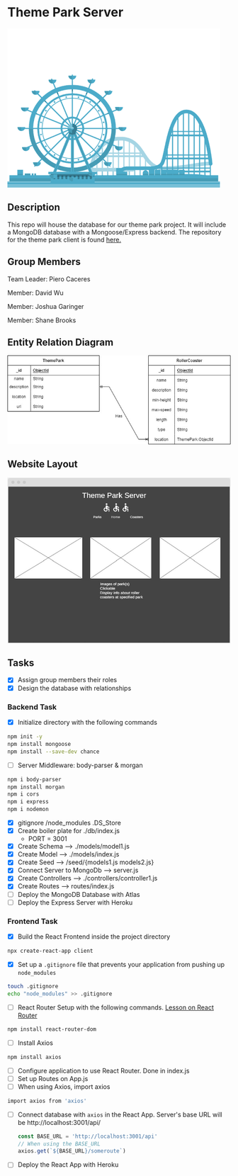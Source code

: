 # Theme Park Server

![Theme parkimage](/assets/GTY.gif)

## Description

This repo will house the database for our theme park project. It will include a MongoDB database with a Mongoose/Express backend. The repository for the theme park client is found [here.](https://github.com/pierocaceres/Theme_Park_Client) 

## Group Members

Team Leader: Piero Caceres

Member: David Wu

Member: Joshua Garinger

Member: Shane Brooks

## Entity Relation Diagram

![ERD](/assets/ThemePark%20ERD.jpg) 

## Website Layout

![Website Layout](/assets/Website%20Layout.jpg)

## Tasks

- [x] Assign group members their roles
- [x] Design the database with relationships

### Backend Task

- [x] Initialize directory with the following commands
```sh
npm init -y
npm install mongoose
npm install --save-dev chance
```
- [ ] Server Middleware: body-parser & morgan
```sh
npm i body-parser
npm install morgan
npm i cors
npm i express
npm i nodemon
```

- [x] gitignore /node_modules .DS_Store
- [x] Create boiler plate for ./db/index.js
    - PORT = 3001
- [x] Create Schema --> ./models/model1.js
- [x] Create Model --> ./models/index.js
- [x] Create Seed --> /seed/{models1.js models2.js}
- [x] Connect Server to MongoDb --> server.js
- [x] Create Controllers --> ./controllers/controller1.js
- [x] Create Routes --> routes/index.js
- [ ] Deploy the MongoDB Database with Atlas
- [ ] Deploy the Express Server with Heroku

### Frontend Task

- [x] Build the React Frontend inside the project directory
```sh
npx create-react-app client
```
- [x] Set up a `.gitignore` file that prevents your application from pushing up `node_modules`
```sh
touch .gitignore
echo "node_modules" >> .gitignore
```
- [ ] React Router Setup with the following commands. [Lesson on React Router](https://github.com/SEI-R-2-22/u2_lesson_react_router)
```sh
npm install react-router-dom
```
- [ ] Install Axios
```sh
npm install axios
```
- [ ] Configure application to use React Router. Done in index.js
- [ ] Set up Routes on App.js
- [ ] When using Axios, import axios
```sh
import axios from 'axios'
```
- [ ] Connect database with `axios` in the React App. Server's base URL will be http://localhost:3001/api/
  ```js
  const BASE_URL = 'http://localhost:3001/api'
  // When using the BASE_URL
  axios.get(`${BASE_URL}/someroute`)
  ```
- [ ] Deploy the React App with Heroku
